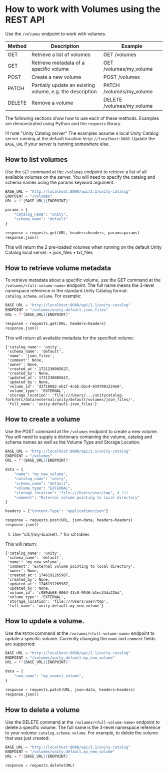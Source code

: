 # How to work with Volumes using the REST API

Use the `/volumes` endpoint to work with volumes.

| Method | Description                                               | Example                   |
| ------ | --------------------------------------------------------- | ------------------------- |
| GET    | Retrieve a list of volumes                                | GET /volumes              |
| GET    | Retrieve metadata of a specific volume                    | GET /volumes/my_volume    |
| POST   | Create a new volume                                       | POST /volumes             |
| PATCH  | Partially update an existing volume, e.g. the description | PATCH /volumes/my_volume  |
| DELETE | Remove a volume                                           | DELETE /volumes/my_volume |

The following sections show how to use each of these methods. Examples are demonstrated using Python and the `requests` library.

<!-- prettier-ignore -->
!!! note "Unity Catalog server"
    The examples assume a local Unity Catalog server running at the default location `http://localhost:8080`. Update the `BASE_URL` if your server is running somewhere else.

## How to list volumes

Use the `GET` command at the `/volumes` endpoint to retrieve a list of all available volumes on the server. You will need to specify the catalog and schema names using the params keyword argument.

```python
BASE_URL = "http://localhost:8080/api/2.1/unity-catalog"
ENDPOINT = "/volumes"
URL = f"{BASE_URL}{ENDPOINT}"

params = {
    "catalog_name": "unity",
    "schema_name": "default"
}

response = requests.get(URL, headers=headers, params=params)
response.json()
```

This will return the 2 pre-loaded volumes when running on the default Unity Catalog local server:
• json_files
• txt_files

## How to retrieve volume metadata

To retrieve metadata about a specific volume, use the GET command at the `/volumes/<full-volume-name>` endpoint. The full name means the 3-level namespace reference in the standard Unity Catalog format: `catalog.schema.volume`. For example:

```python
BASE_URL = "http://localhost:8080/api/2.1/unity-catalog"
ENDPOINT = "/volumes/unity.default.json_files"
URL = f"{BASE_URL}{ENDPOINT}"

response = requests.get(URL, headers=headers)
response.json()
```

This will return all available metadata for the specified volume:

```
{'catalog_name': 'unity',
 'schema_name': 'default',
 'name': 'json_files',
 'comment': None,
 'owner': None,
 'created_at': 1721238005627,
 'created_by': None,
 'updated_at': 1721238005627,
 'updated_by': None,
 'volume_id': 'd3f18882-eb1f-4cbb-bbc4-0347091224e8',
 'volume_type': 'EXTERNAL',
 'storage_location': 'file:///Users/.../unitycatalog-fork/etc/data/external/unity/default/volumes/json_files/',
 'full_name': 'unity.default.json_files'}
```

## How to create a volume

Use the POST command at the `/volumes` endpoint to create a new volume. You will need to supply a dictionary containing the volume, catalog and schema names as well as the Volume Type and Storage Location.

```python
BASE_URL = "http://localhost:8080/api/2.1/unity-catalog"
ENDPOINT = "/volumes"
URL = f"{BASE_URL}{ENDPOINT}"

data = {
    "name": "my_new_volume",
    "catalog_name": "unity",
    "schema_name": "default",
    "volume_type": "EXTERNAL",
    "storage_location": "file:///Users/user/tmp", # (1)
    "comment": "External volume pointing to local directory"
}

headers = {"Content-Type": "application/json"}

response = requests.post(URL, json=data, headers=headers)
response.json()
```

1. Use "s3://my-bucket/..." for s3 tables

This will return:

```
{'catalog_name': 'unity',
 'schema_name': 'default',
 'name': 'my_new_volume',
 'comment': 'External volume pointing to local directory',
 'owner': None,
 'created_at': 1746191265987,
 'created_by': None,
 'updated_at': 1746191265987,
 'updated_by': None,
 'volume_id': 'c989db68-8064-43c0-9946-b1ec34da22bd',
 'volume_type': 'EXTERNAL',
 'storage_location': 'file:///Users/user/tmp',
 'full_name': 'unity.default.my_new_volume'}
```

## How to update a volume.

Use the `PATCH` command at the `/volumes/<full-volume-name>` endpoint to update a specific volume. Currently changing the `name` and `comment` fields are supported:

```python
BASE_URL = "http://localhost:8080/api/2.1/unity-catalog"
ENDPOINT = "/volumes/unity.default.my_new_volume"
URL = f"{BASE_URL}{ENDPOINT}"

data = {
    "new_name": "my_newest_volume",
}

response = requests.patch(URL, json=data, headers=headers)
response.json()
```

## How to delete a volume

Use the DELETE command at the `/volumes/<full-volume-name>` endpoint to delete a specific volume. The full name is the 3-level namespace reference to your volume: `catalog.schema.volume`. For example, to delete the volume that was just created:

```python
BASE_URL = "http://localhost:8080/api/2.1/unity-catalog"
ENDPOINT = "/volumes/unity.default.my_new_volume"
URL = f"{BASE_URL}{ENDPOINT}"

response = requests.delete(URL)
```
